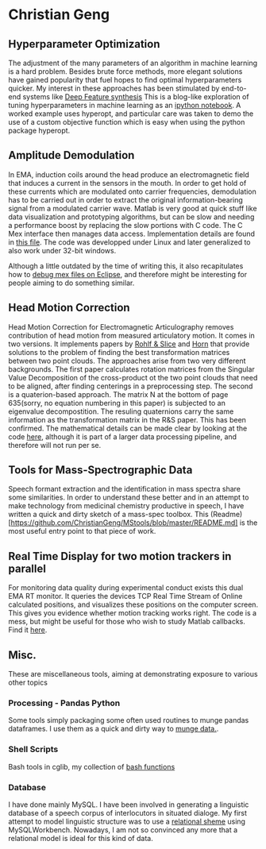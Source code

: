 # Christian Geng


## Hyperparameter Optimization

The adjustment of the many parameters of an algorithm in machine learning is a hard problem. Besides brute force methods, more elegant solutions have gained popularity that fuel hopes to find optimal hyperparameters quicker. My interest in these approaches has been stimulated by end-to-end systems like [Deep Feature synthesis](https://groups.csail.mit.edu/EVO-DesignOpt/groupWebSite/uploads/Site/DSAA_DSM_2015.pdf) 
This is a blog-like exploration of tuning hyperparameters in machine learning as an [ipython notebook](hyperparamsOptimization/tuneHyperPrams.ipynb). A worked example uses hyperopt, and particular care was taken to demo the use of a custom objective function which is easy when using the python package hyperopt.


## Amplitude Demodulation

In EMA, induction coils around the head produce an electromagnetic field that induces a current in the sensors in the mouth. In order to 
get hold of these currents which are modulated onto carrier frequencies, demodulation has to be carried out in order to extract the original information-bearing signal from a modulated carrier wave.
Matlab is very good at quick stuff like data visualization and prototyping algorithms, but can be slow and needing a performance boost by replacing the slow portions 
with C code. The C Mex interface then manages data access. Implementation details are found in [this file](AmpDemod/gradDemodCpp/src/gradDemod.cpp). The code was developped under 
Linux and later generalized to also work under 32-bit windows.

Although a little outdated by the time of writing this, it also recapitulates how to [debug mex files on Eclipse](AmpDemod/gradDemodCpp/src/mexOnEclipseNotes.txt),
and therefore might be interesting for people aiming to do something similar. 


## Head Motion Correction 
Head Motion Correction for Electromagnetic Articulography removes contribution of head motion from measured articulatory motion. 
It comes in two versions. It implements papers by [Rohlf & Slice](include/RohlfSlice_1990.pdf) and [Horn](include/hornQuaternion.pdf)
that provide solutions to the problem of finding the best transformation matrices between two point clouds. 
The approaches arise from two very different backgrounds. 
The first paper calculates rotation matrices from the Singular Value Decomposition of the cross-product ot the 
two point clouds that need to be aligned, after finding centerings in a preprocessing step.
 The second is a quaterion-based approach. The matrix N at the bottom of page 635(sorry, no equation numbering in this paper)
 is subjected to an eigenvalue decompostition. The resuling quaternions carry the same information as the transformation matrix in the R&S paper. This has been confirmed. The mathematical details can be made clear by looking at the code [here](include/philm/3dnew/rota_ini.m), although it is part of a larger data processing pipeline, and therefore will not run per se. 


## Tools for Mass-Spectrographic Data

Speech formant extraction and the identification in mass spectra share some similarities. In order to understand these better and in an attempt to make technology from medicinal chemistry productive in speech, I have written a quick and dirty sketch of a mass-spec toolbox. This (Readme)[https://github.com/ChristianGeng/MStools/blob/master/README.md] is the most useful entry point to that piece of work. 

## Real Time Display for two motion trackers in parallel

For monitoring data quality during experimental conduct exists this dual EMA RT monitor. 
It queries the devices TCP Real Time Stream of Online calculated positions, and visualizes these positions on the computer screen. This gives you evidence whether motion tracking works right. The code is a mess, but might be useful for those who wish to study Matlab callbacks. Find it [here](include/cgm/3DUoE/lida_rtmon_dual.m).

## Misc. 
These are miscellaneous tools, aiming at demonstrating exposure to various other topics

### Processing - Pandas Python

Some tools simply packaging some often used routines to munge pandas dataframes. I use them as a quick and dirty way to [munge data.](https://github.com/ChristianGeng/python-tools/blob/master/dfMassage.py). 

### Shell Scripts 
Bash tools in cglib, my collection of [bash functions](https://github.com/ChristianGeng/bashscripts/blob/master/cglib)

### Database

I have done mainly MySQL. I have been involved in generating a linguistic database of a speech corpus of interlocutors in situated dialoge. My first attempt to model linguistic structure was to use a [relational sheme](https://github.com/ChristianGeng/portfolio/blob/master/misc/dtsketch.pdf) using MySQLWorkbench. 
Nowadays, I am not so convinced any more that a relational model is ideal for this kind of data. 


